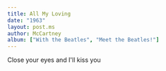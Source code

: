 ```yaml
---
title: All My Loving
date: "1963"
layout: post.ms
author: McCartney
album: ["With the Beatles", "Meet the Beatles!"]
---
```


Close your eyes and I'll kiss you
